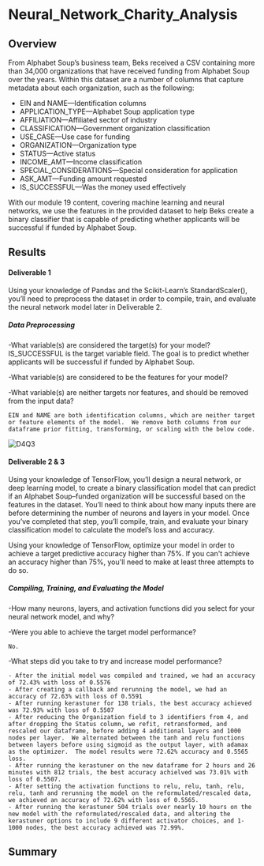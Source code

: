 # Neural_Network_Charity_Analysis

## Overview
From Alphabet Soup’s business team, Beks received a CSV containing more than 34,000 organizations that have received funding from Alphabet Soup over the years. Within this dataset are a number of columns that capture metadata about each organization, such as the following:

- EIN and NAME—Identification columns
- APPLICATION_TYPE—Alphabet Soup application type
- AFFILIATION—Affiliated sector of industry
- CLASSIFICATION—Government organization classification
- USE_CASE—Use case for funding
- ORGANIZATION—Organization type
- STATUS—Active status
- INCOME_AMT—Income classification
- SPECIAL_CONSIDERATIONS—Special consideration for application
- ASK_AMT—Funding amount requested
- IS_SUCCESSFUL—Was the money used effectively
  
With our module 19 content, covering machine learning and neural networks, we use the features in the provided dataset to help Beks create a binary classifier that is capable of predicting whether applicants will be successful if funded by Alphabet Soup.

## Results

#### Deliverable 1
Using your knowledge of Pandas and the Scikit-Learn’s StandardScaler(), you’ll need to preprocess the dataset in order to compile, train, and evaluate the neural network model later in Deliverable 2.

##### Data Preprocessing

  -What variable(s) are considered the target(s) for your model?
    IS_SUCCESSFUL is the target variable field.  The goal is to predict whether applicants will be successful if funded by Alphabet Soup.
    
  -What variable(s) are considered to be the features for your model?
  
  -What variable(s) are neither targets nor features, and should be removed from the input data?
  
    EIN and NAME are both identification columns, which are neither target or feature elements of the model.  We remove both columns from our dataframe prior fitting, transforming, or scaling with the below code. 
    
   ![D4Q3](https://user-images.githubusercontent.com/88443672/147592000-3c51e1b4-1674-4867-a04f-b8daf7205061.png)

#### Deliverable 2 & 3
Using your knowledge of TensorFlow, you’ll design a neural network, or deep learning model, to create a binary classification model that can predict if an Alphabet Soup–funded organization will be successful based on the features in the dataset. You’ll need to think about how many inputs there are before determining the number of neurons and layers in your model. Once you’ve completed that step, you’ll compile, train, and evaluate your binary classification model to calculate the model’s loss and accuracy.

Using your knowledge of TensorFlow, optimize your model in order to achieve a target predictive accuracy higher than 75%. If you can't achieve an accuracy higher than 75%, you'll need to make at least three attempts to do so.

##### Compiling, Training, and Evaluating the Model

  -How many neurons, layers, and activation functions did you select for your neural network model, and why?
  
  -Were you able to achieve the target model performance?
  
    No.  
    
  -What steps did you take to try and increase model performance?
  
    - After the initial model was compiled and trained, we had an accuracy of 72.43% with loss of 0.5576
    - After creating a callback and rerunning the model, we had an accuracy of 72.63% with loss of 0.5591
    - After running kerastuner for 138 trials, the best accuracy achieved was 72.93% with loss of 0.5507
    - After reducing the Organization field to 3 identifiers from 4, and after dropping the Status column, we refit, retransformed, and rescaled our dataframe, before adding 4 additional layers and 1000 nodes per layer.  We alternated between the tanh and relu functions between layers before using sigmoid as the output layer, with adamax as the optimizer.  The model results were 72.62% accuracy and 0.5565 loss.
    - After running the kerastuner on the new dataframe for 2 hours and 26 minutes with 812 trials, the best accuracy achielved was 73.01% with loss of 0.5507.
    - After setting the activation functions to relu, relu, tanh, relu, relu, tanh and rerunning the model on the reformulated/rescaled data, we achieved an accuracy of 72.62% with loss of 0.5565.
    - After running the kerastuner 504 trials over nearly 10 hours on the new model with the reformulated/rescaled data, and altering the kerastuner options to include 9 different activator choices, and 1-1000 nodes, the best accuracy achieved was 72.99%.
    
## Summary
